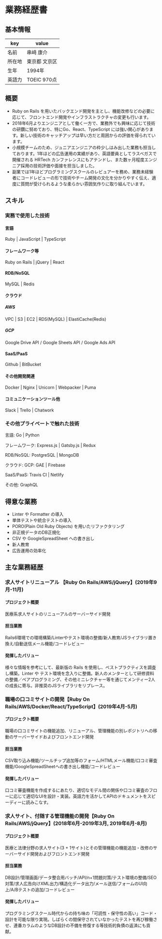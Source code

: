 # 業務経歴書
## 基本情報
| key | value |
|----|----|
| 名前 | 串﨑 康介 |
| 所在地 | 東京都 文京区 |
| 生年 | 1994年 |
| 英語力 | TOEIC 970点 |

## 概要
- Ruby on Rails を用いたバックエンド開発を主とし、機能改修などの必要に応じて、フロントエンド開発やインフラストラクチャの変更も行います。
- 2018年6月よりエンジニアとして働く一方で、業務外でも興味に応じて技術の研鑽に努めており、特にGo、React、TypeScript には強い関心があります。新しい技術のキャッチアップは早い方だと周囲からの評価を得られています。
- 小規模チームのため、ジュニアエンジニアの枠少しはみ出した業務も担当しております。1年ほどの広告運用の実績があり、英語要員としてラスベガスで開催される HRTech カンファレンスにもアテンドし、また数ヶ月程度エンジニア採用の技術評価や面接を担当しました。
- 副業では1年ほどプログラミングスクールのレビュアーを務め、業務未経験者にコードレビューの形で技術やチーム開発の文化を分かりやすく伝え、適度に質問が受けられるような柔らかい雰囲気作りに取り組んでいます。

## スキル
### 実務で使用した技術
#### 言語
Ruby | JavaScript | TypeScript
#### フレームワーク等
Ruby on Rails | jQuery | React
#### RDB/NoSQL
MySQL | Redis
#### クラウド
##### AWS
VPC | S3 | EC2 | RDS(MySQL) | ElastiCache(Redis)
##### GCP
Google Drive API / Google Sheets API / Google Ads API
#### SaaS/PaaS
Github | BitBucket
#### その他開発関連
Docker | Nginx | Unicorn | Webpacker | Puma
#### コミュニケーションツール他
Slack | Trello | Chatwork

### その他プライベートで触れた技術
言語: Go | Python

フレームワーク: Express.js | Gatsby.js | Redux

RDB/NoSQL: PostgreSQL | MongoDB

クラウド: GCP: GAE | Firebase

SaaS/PaaS: Travis CI | Netlify

その他: GraphQL

## 得意な業務
- Linter や Formatter の導入
- 単体テストや統合テストの導入
- PORO(Plain Old Ruby Objects) を用いたリファクタリング
- 非正規データのDB正規化
- CSV や GoogleSpreadSheet への書き出し
- 新人教育
- 広告運用の効率化

## 主な業務経歴
### 求人サイトリニューアル 【Ruby On Rails/AWS/jQuery】(2019年9月-11月)

#### プロジェクト概要

医療系求人サイトのリニューアルのサーバーサイド開発

#### 担当業務

Rails6環境での環境構築/Linterやテスト環境の整備/新人教育/JSライブラリ置き換え/自動送信メール機能/コードレビュー

#### 発揮したバリュー

様々な情報を参考にして、最新版の Rails を使用し、ベストプラクティスを調査し構築。Linter や テスト環境を念入りに整備。新人のメンターとして研修資料の整備／ペアプログラミング、その他ミニレクチャー等を通じてメンティー2人の成長に寄与。非推奨のJSライブラリをリプレース。

### 職場の口コミサイトの開発【Ruby On Rails/AWS/Docker/React/TypeScript】(2019年4月-5月)

#### プロジェクト概要

職場の口コミサイトの機能追加、リニューアル、管理機能の別レポジトリへの移動のサーバーサイドおよびフロントエンド開発

#### 担当業務

CSV取り込み機能/ツールチップ追加等のフォーム/HTMLメール機能/口コミ審査機能/GoogleSpreadSheetへの書き出し機能/コードレビュー

#### 発揮したバリュー

口コミ審査機能を作成するにあたり、適切なモデル間の関係や口コミ審査のフローに応じて適切なUIを設計・実装。英語力を活かしてAPIのドキュメントをスピーディーに読みこなす。

### 求人サイト、付随する管理機能の開発【Ruby On Rails/AWS/jQuery】(2018年6月-2019年3月, 2019年6月-8月)

#### プロジェクト概要

医療と法律分野の求人サイト(3 + 1サイト)とその管理機能の機能追加・改修のサーバーサイド開発およびフロントエンド開発

#### 担当業務

DB設計/管理画面/データ整合用バッチ/API/n+1問題対策/テスト環境の整備/SEO対策/求人広告向けXML出力/構造化データ出力/メール送信/フォームのUI向上/A/Bテストの追加/コードレビュー

#### 発揮したバリュー

プログラミングスクール時代からの持ち味の「可読性・保守性の高い」コード・設計を可能な限り実現。しばらくの間保守されていなかったテストを再び稼働させ、連番カラムのようなDB設計の不備を修復する等技術的負債の返済にも貢献。
